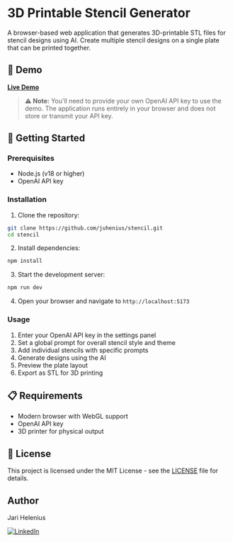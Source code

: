 # 3D Printable Stencil Generator

A browser-based web application that generates 3D-printable STL files for stencil designs using AI. Create multiple stencil designs on a single plate that can be printed together.

## 🚀 Demo

**[Live Demo](https://juhenius.github.io/stencil/)**

> **⚠️ Note:** You'll need to provide your own OpenAI API key to use the demo. The application runs entirely in your browser and does not store or transmit your API key.

## 🚀 Getting Started

### Prerequisites

- Node.js (v18 or higher)
- OpenAI API key

### Installation

1. Clone the repository:

```bash
git clone https://github.com/juhenius/stencil.git
cd stencil
```

2. Install dependencies:

```bash
npm install
```

3. Start the development server:

```bash
npm run dev
```

4. Open your browser and navigate to `http://localhost:5173`

### Usage

1. Enter your OpenAI API key in the settings panel
2. Set a global prompt for overall stencil style and theme
3. Add individual stencils with specific prompts
4. Generate designs using the AI
5. Preview the plate layout
6. Export as STL for 3D printing

## 📋 Requirements

- Modern browser with WebGL support
- OpenAI API key
- 3D printer for physical output

## 📄 License

This project is licensed under the MIT License - see the [LICENSE](LICENSE) file for details.

## Author

Jari Helenius

[![LinkedIn][linkedin-shield]][linkedin-url]

<!-- MARKDOWN LINKS & IMAGES -->

[linkedin-shield]: https://img.shields.io/badge/-LinkedIn-black.svg?style=for-the-badge&logo=linkedin&colorB=555
[linkedin-url]: https://linkedin.com/in/jari-helenius-a445478a
